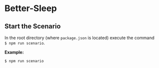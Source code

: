 # Better-Sleep

## Start the Scenario

In the root directory (where `package.json` is located) execute
the command `$ npm run scenario`.

**Example:**

```
$ npm run scenario


```